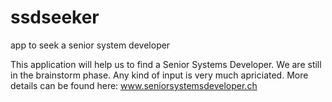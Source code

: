 ssdseeker
=========

app to seek a senior system developer

This application will help us to find a Senior Systems Developer. 
We are still in the brainstorm phase. Any kind of input is very much apriciated.
More details can be found here: www.seniorsystemsdeveloper.ch